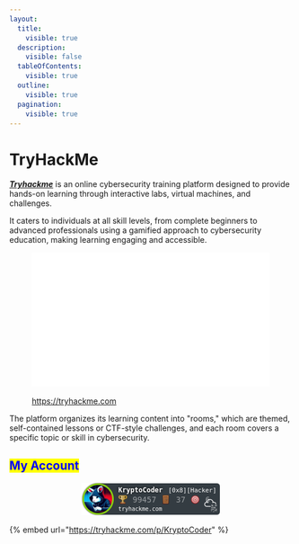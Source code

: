 ```yaml
---
layout:
  title:
    visible: true
  description:
    visible: false
  tableOfContents:
    visible: true
  outline:
    visible: true
  pagination:
    visible: true
---
```


# TryHackMe

[_**Tryhackme**_](https://tryhackme.com) is an online cybersecurity training platform designed to provide hands-on learning through interactive labs, virtual machines, and challenges.

&#x20;It caters to individuals at all skill levels, from complete beginners to advanced professionals using a gamified approach to cybersecurity education, making learning engaging and accessible.

<figure><img src="../../.gitbook/assets/tryhackme_logo_full.svg" alt=""><figcaption><p><a href="https://tryhackme.com/dashboard">https://tryhackme.com</a></p></figcaption></figure>

The platform organizes its learning content into "rooms," which are themed, self-contained lessons or CTF-style challenges, and each room covers a specific topic or skill in cybersecurity.

## <mark style="color:blue;">My Account</mark>

<div align="center" data-full-width="false"><figure><img src="../../.gitbook/assets/image (1) (1) (1) (1) (1) (1).png" alt=""><figcaption></figcaption></figure></div>

{% embed url="https://tryhackme.com/p/KryptoCoder" %}
